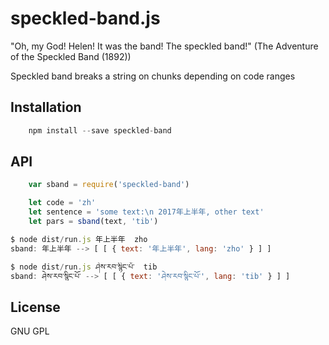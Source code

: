 # speckled-band.js

"Oh, my God!  Helen! It was the band!  The speckled band!" (The Adventure of the Speckled Band (1892))

Speckled band breaks a string on chunks depending on code ranges

## Installation

````javascript
    npm install --save speckled-band
````

## API

````javascript
    var sband = require('speckled-band')
````


````javascript
    let code = 'zh'
    let sentence = 'some text:\n 2017年上半年, other text'
    let pars = sband(text, 'tib')
````

````javascript
$ node dist/run.js 年上半年  zho
sband: 年上半年 --> [ [ { text: '年上半年', lang: 'zho' } ] ]
````

````javascript
$ node dist/run.js ཤེས་རབ་སྙིང་པོ་  tib
sband: ཤེས་རབ་སྙིང་པོ་ --> [ [ { text: 'ཤེས་རབ་སྙིང་པོ་', lang: 'tib' } ] ]
````



## License

  GNU GPL
